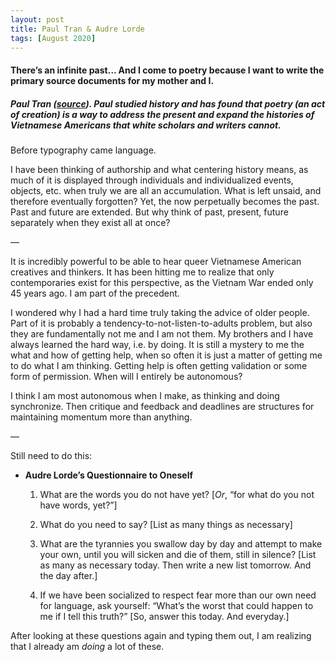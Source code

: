 ```yaml
---
layout: post
title: Paul Tran & Audre Lorde
tags: [August 2020]
---
```


#### There’s an infinite past… And I come to poetry because I want to write the primary source documents for my mother and I.
##### Paul Tran ([source](https://www.poetryfoundation.org/podcasts/149312/vs-ep-31-paul-tran-vs-the-past)). Paul studied history and has found that poetry (an act of creation) is a way to address the present and expand the histories of Vietnamese Americans that white scholars and writers cannot.

Before typography came language.

I have been thinking of authorship and what centering history means, as much of it is displayed through individuals and individualized events, objects, etc. when truly we are all an accumulation. What is left unsaid, and therefore eventually forgotten? Yet, the now perpetually becomes the past. Past and future are extended. But why think of past, present, future separately when they exist all at once?

—

It is incredibly powerful to be able to hear queer Vietnamese American creatives and thinkers. It has been hitting me to realize that only contemporaries exist for this perspective, as the Vietnam War ended only 45 years ago. I am part of the precedent.

I wondered why I had a hard time truly taking the advice of older people. Part of it is probably a tendency-to-not-listen-to-adults problem, but also they are fundamentally not me and I am not them. My brothers and I have always learned the hard way, i.e. by doing. It is still a mystery to me the what and how of getting help, when so often it is just a matter of getting me to do what I am thinking. Getting help is often getting validation or some form of permission. When will I entirely be autonomous?

I think I am most autonomous when I make, as thinking and doing synchronize. Then critique and feedback and deadlines are structures for maintaining momentum more than anything.

—

Still need to do this:

- **Audre Lorde’s Questionnaire to Oneself**

  1. What are the words you do not have yet? [*Or*, “for what do you not have words, yet?”]

  2. What do you need to say? [List as many things as necessary]

  3. What are the tyrannies you swallow day by day and attempt to make your own, until you will sicken and die of them, still in silence? [List as many as necessary today. Then write a new list tomorrow. And the day after.]

  4. If we have been socialized to respect fear more than our own need for language, ask yourself: “What’s the worst that could happen to me if I tell this truth?” [So, answer this today. And everyday.]

After looking at these questions again and typing them out, I am realizing that I already am *doing* a lot of these.
